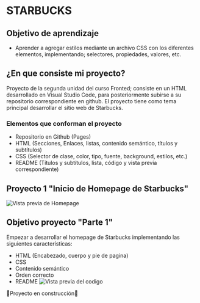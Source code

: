 # STARBUCKS

## Objetivo de aprendizaje 
* Aprender a agregar estilos mediante un archivo CSS con los diferentes elementos, implementando; selectores, propiedades, valores, etc.
  
## ¿En que consiste mi proyecto?
Proyecto de la segunda unidad del curso Fronted; consiste en un HTML desarrollado en Visual Studio Code, para posteriormente subirse a su repositorio correspondiente en github. El proyecto tiene como tema principal desarrollar el sitio web de Starbucks.

### Elementos que conforman el proyecto
* Repositorio en Github (Pages)
* HTML (Secciones, Enlaces, listas, contenido semántico, títulos y subtítulos)
* CSS (Selector de clase, color, tipo, fuente, background, estilos, etc.)
* README (Títulos y subtítulos, lista, código y vista previa correspondiente)
  
## Proyecto 1 "Inicio de Homepage de Starbucks"
![Vista previa de Homepage](https://subir-imagen.com/images/2024/12/08/sb.png)

## Objetivo proyecto "Parte 1"
Empezar a desarrollar el homepage de Starbucks implementando las siguientes características:
* HTML (Encabezado, cuerpo y pie de pagina)
* CSS
* Contenido semántico
* Orden correcto
* README
![Vista previa del codigo](https://subir-imagen.com/images/2024/12/08/image.png)

🚧Proyecto en construcción🚧

